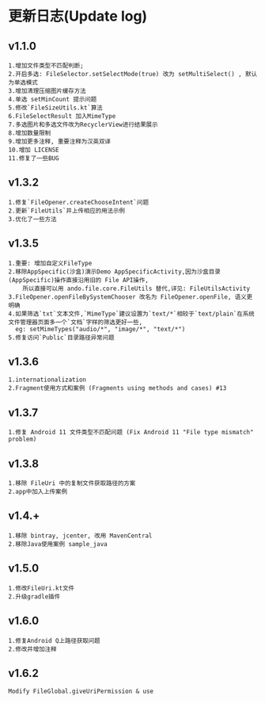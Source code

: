# 更新日志(Update log)

## v1.1.0
```
1.增加文件类型不匹配判断;
2.开启多选: FileSelector.setSelectMode(true) 改为 setMultiSelect() , 默认为单选模式
3.增加清理压缩图片缓存方法
4.单选 setMinCount 提示问题
5.修改`FileSizeUtils.kt`算法
6.FileSelectResult 加入MimeType
7.多选图片和多选文件改为RecyclerView进行结果展示
8.增加数量限制
9.增加更多注释, 重要注释为汉英双译
10.增加 LICENSE
11.修复了一些BUG
```

## v1.3.2
```
1.修复`FileOpener.createChooseIntent`问题
2.更新`FileUtils`并上传相应的用法示例
3.优化了一些方法
```

## v1.3.5
```
1.重要: 增加自定义FileType
2.移除AppSpecific(沙盒)演示Demo AppSpecificActivity,因为沙盒目录(AppSpecific)操作直接沿用旧的 File API操作,
    所以直接可以用 ando.file.core.FileUtils 替代,详见: FileUtilsActivity
3.FileOpener.openFileBySystemChooser 改名为 FileOpener.openFile, 语义更明确
4.如果筛选`txt`文本文件,`MimeType`建议设置为`text/*`相较于`text/plain`在系统文件管理器页面多一个`文档`字样的筛选更好一些,
  eg: setMimeTypes("audio/*", "image/*", "text/*")
5.修复访问`Public`目录路径异常问题
```

## v1.3.6
```
1.internationalization
2.Fragment使用方式和案例 (Fragments using methods and cases) #13
```

## v1.3.7
```
1.修复 Android 11 文件类型不匹配问题 (Fix Android 11 "File type mismatch" problem)
```

## v1.3.8
```
1.移除 FileUri 中的复制文件获取路径的方案
2.app中加入上传案例
```

## v1.4.+
```
1.移除 bintray, jcenter, 改用 MavenCentral
2.移除Java使用案例 sample_java
```

## v1.5.0
```
1.修改FileUri.kt文件
2.升级gradle插件
```

## v1.6.0
```
1.修复Android Q上路径获取问题
2.修改并增加注释
```

## v1.6.2
```
Modify FileGlobal.giveUriPermission & use
```
